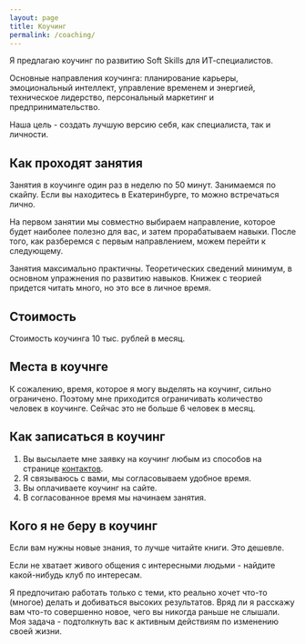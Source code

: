 ```yaml
---
layout: page
title: Коучинг
permalink: /coaching/
---
```


Я предлагаю коучинг по развитию Soft Skills для ИТ-специалистов. 

Основные направления коучинга: планирование карьеры, эмоциональный интеллект, управление временем и энергией, техническое лидерство, персональный маркетинг и предпринимательство.

Наша цель - создать лучшую версию себя, как специалиста, так и личности.

## Как проходят занятия

Занятия в коучинге один раз в неделю по 50 минут. Занимаемся по скайпу. Если вы находитесь в Екатеринбурге, то можно встречаться лично.

На первом занятии мы совместно выбираем направление, которое будет наиболее полезно для вас, и затем прорабатываем навыки. После того, как разберемся с первым направлением, можем перейти к следующему. 

Занятия максимально практичны. Теоретических сведений минимум, в основном упражнения по развитию навыков. Книжек с теорией придется читать много, но это все в личное время.

## Стоимость

Стоимость коучинга 10 тыс. рублей в месяц.

## Места в коучнге

К сожалению, время, которое я могу выделять на коучинг, сильно ограничено. Поэтому мне приходится ограничивать количество человек в коучинге. Сейчас это не больше 6 человек в месяц.

## Как записаться в коучинг

1. Вы высылаете мне заявку на коучинг любым из способов на странице [контактов](/contacts).
2. Я связываюсь с вами, мы согласовываем удобное время. 
3. Вы оплачиваете коучинг на сайте.
3. В согласованное время мы начинаем занятия.


## Кого я не беру в коучинг

Если вам нужны новые знания, то лучше читайте книги. Это дешевле.

Если не хватает живого общения с интересными людьми - найдите какой-нибудь клуб по интересам.

Я предпочитаю работать только с теми, кто реально хочет что-то (многое) делать и добиваться высоких результатов. Вряд ли я расскажу вам что-то совершенно новое, чего вы никогда раньше не слышали. Моя задача - подтолкнуть вас к активным действиям по изменению своей жизни.
